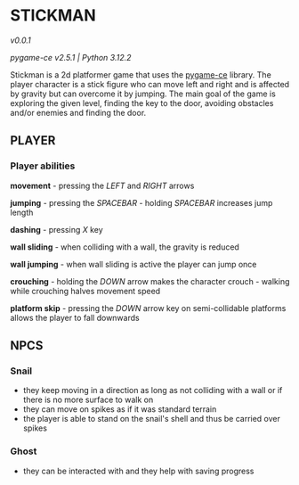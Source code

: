 # STICKMAN

*v0.0.1*

*pygame-ce v2.5.1 | Python 3.12.2*

Stickman is a 2d platformer game that uses the [pygame-ce](http://pyga.me) library. The player character is a stick figure who can move left and right and is affected by gravity but can overcome it by jumping. The main goal of the game is exploring the given level, finding the key to the door, avoiding obstacles and/or enemies and finding the door.

## PLAYER

### Player abilities
**movement**
    - pressing the *LEFT* and *RIGHT* arrows

**jumping**
    - pressing the *SPACEBAR*
    - holding *SPACEBAR* increases jump length

**dashing**
    - pressing *X* key

**wall sliding**
    - when colliding with a wall, the gravity is reduced

**wall jumping**
    - when wall sliding is active the player can jump once

**crouching**
    - holding the *DOWN* arrow makes the character crouch
    - walking while crouching halves movement speed

**platform skip**
    - pressing the *DOWN* arrow key on semi-collidable platforms allows the player to fall downwards

## NPCS

### Snail
- they keep moving in a direction as long as not colliding with a wall or if there is no more surface to walk on
- they can move on spikes as if it was standard terrain
- the player is able to stand on the snail's shell and thus be carried over spikes

### Ghost
- they can be interacted with and they help with saving progress